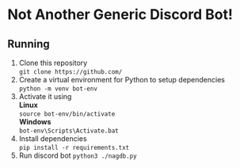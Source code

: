 # Not Another Generic Discord Bot!  
## Running
1. Clone this repository  
```git clone https://github.com/```
2. Create a virtual environment for Python to setup dependencies  
```python -m venv bot-env```
3. Activate it using  
**Linux**  
```source bot-env/bin/activate```  
**Windows**  
```bot-env\Scripts\Activate.bat```  
4. Install dependencies  
```pip install -r requirements.txt```  
5. Run discord bot
```python3 ./nagdb.py```
